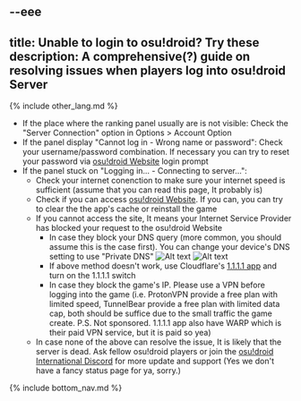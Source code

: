 --eee
-
title: Unable to login to osu!droid? Try these
description: A comprehensive(?) guide on resolving issues when players log into osu!droid Server
---

{% include other_lang.md %}
 
<!--Remember to replace the filename (.md) with a unique filename-->   
<!--Your content here-->

- If the place where the ranking panel usually are is not visible: Check the "Server Connection" option in Options > Account Option
- If the panel display "Cannot log in - Wrong name or password": Check your username/password combination. If necessary you can try to reset your password via [osu!droid Website](https://osudroid.moe) login prompt
- If the panel stuck on "Logging in... - Connecting to server...":
  - Check your internet conenction to make sure your internet speed is sufficient (assume that you can read this page, It probably is)
  - Check if you can access [osu!droid Website](https://osudroid.moe). If you can, you can try to clear the the app's cache or reinstall the game
  - If you cannot access the site, It means your Internet Service Provider has blocked your request to the osu!droid Website
    - In case they block your DNS query (more common, you should assume this is the case first). You can change your device's DNS setting to use "Private DNS"
      ![Alt text]({{site.baseurl}}/assets/images/Screenshot_20240218-110546_Settings_suggestions~2.png)
      ![Alt text]({{site.baseurl}}/assets/images/Screenshot_20240218-110608_Settings~2.png)
    - If above method doesn't work, use Cloudflare's [1.1.1.1 app](https://play.google.com/store/apps/details?id=com.cloudflare.onedotonedotonedotone) and turn on the 1.1.1.1 switch
    - In case they block the game's IP. Please use a VPN before logging into the game (i.e. ProtonVPN provide a free plan with limited speed, TunnelBear provide a free plan with limited data cap, both should be suffice due to the small traffic the game create. P.S. Not sponsored. 1.1.1.1 app also have WARP which is their paid VPN service, but it is paid so yea)
  - In case none of the above can resolve the issue, It is likely that the server is dead. Ask fellow osu!droid players or join the [osu!droid International Discord](https://discord.gg/nyD92cE) for more update and support (Yes we don't have a fancy status page for ya, sorry.)

{% include bottom_nav.md %}
